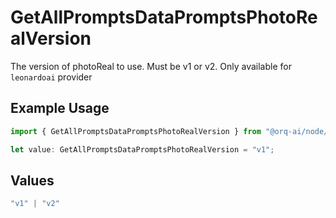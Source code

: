 # GetAllPromptsDataPromptsPhotoRealVersion

The version of photoReal to use. Must be v1 or v2. Only available for `leonardoai` provider

## Example Usage

```typescript
import { GetAllPromptsDataPromptsPhotoRealVersion } from "@orq-ai/node/models/operations";

let value: GetAllPromptsDataPromptsPhotoRealVersion = "v1";
```

## Values

```typescript
"v1" | "v2"
```